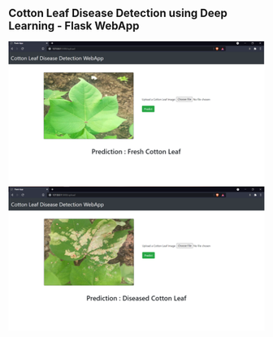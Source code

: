 <h2>Cotton Leaf Disease Detection using Deep Learning - Flask WebApp</h2>

<img src="https://github.com/Hemanthghs/Cotton-Leaf-Disease-Detection-using-Deep-Learning/blob/main/readme_imgs/fresh_pred.png">

<img src="https://github.com/Hemanthghs/Cotton-Leaf-Disease-Detection-using-Deep-Learning/blob/main/readme_imgs/diseased_pred.png">
